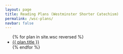 ```yaml
---
layout: page
title: Reading Plans (Westminster Shorter Catechism)
permalink: /wsc-plans/
navbar: false
---
```


<ul>
  {% for plan in site.wsc reversed %}
    <li><a href="{{ plan.url }}">{{ plan.title }}</a></li>
  {% endfor %}
</ul>